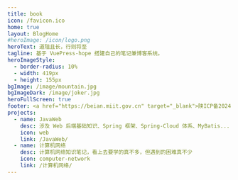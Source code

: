```yaml
---
title: book
icon: /favicon.ico
home: true
layout: BlogHome
#heroImage: /icon/logo.png
heroText: 道阻且长，行则将至
tagline: 基于 VuePress-hope 搭建自己的笔记兼博客系统。
heroImageStyle:
  - border-radius: 10%
  - width: 419px
  - height: 155px
bgImage: /image/mountain.jpg
bgImageDark: /image/joker.jpg
heroFullScreen: true
footer: <a href="https://beian.miit.gov.cn" target="_blank">陕ICP备2024034563号</a>
projects:
  - name: JavaWeb
    desc: 涉及 Web 后端基础知识、Spring 框架、Spring-Cloud 体系、MyBatis...
    icon: web
    link: /JavaWeb/
  - name: 计算机网络
    desc: 计算机网络知识笔记，看上去要学的真不多，但遇到的困难真不少
    icon: computer-network
    link: /计算机网络/
---
```

